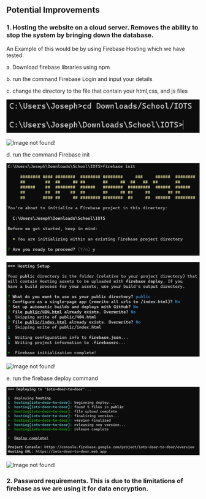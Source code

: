 ## Potential Improvements

### 1. Hosting the website on a cloud server. Removes the ability to stop the system by bringing down the database. 

An Example of this would be by using Firebase Hosting which we have tested:

a. Download firebase libraries using npm

b. run the command Firebase Login and input your details

c. change the directory to the file that contain your html,css, and js files

![Image not found!](https://github.com/Xeropyt/IOTS-Project/blob/main/Images/cmd1.png?raw=true)

![Image not found!](https://github.com/Xeropyt/IOTS-Project/blob/main/Images/Border.png?raw=true)

d. run the command Firebase init 

![Image not found!](https://github.com/Xeropyt/IOTS-Project/blob/main/Images/cmd2.png?raw=true)

![Image not found!](https://github.com/Xeropyt/IOTS-Project/blob/main/Images/cmd3.png?raw=true)

![Image not found!](https://github.com/Xeropyt/IOTS-Project/blob/main/Images/Border.png?raw=true)

e. run the firebase deploy command

![Image not found!](https://github.com/Xeropyt/IOTS-Project/blob/main/Images/cmd4.png?raw=true)

![Image not found!](https://github.com/Xeropyt/IOTS-Project/blob/main/Images/Border.png?raw=true)

### 2. Password requirements. This is due to the limitations of firebase as we are using it for data encryption.

